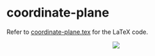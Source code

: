 # coordinate-plane

Refer to
[coordinate-plane.tex](coordinate-plane.tex)
for the LaTeX code.

<p align="center">
    <img src="f-of-x-equals-sqrt-x.svg"
    align="middle"
</p>
